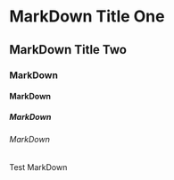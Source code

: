 # MarkDown Title One
## MarkDown Title Two
### MarkDown 
#### MarkDown
##### MarkDown
###### MarkDown
Test MarkDown
